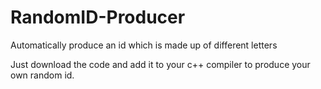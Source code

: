 # RandomID-Producer
Automatically produce an id which is made up of different letters

Just download the code and add it to your c++ compiler to produce your own random id.
